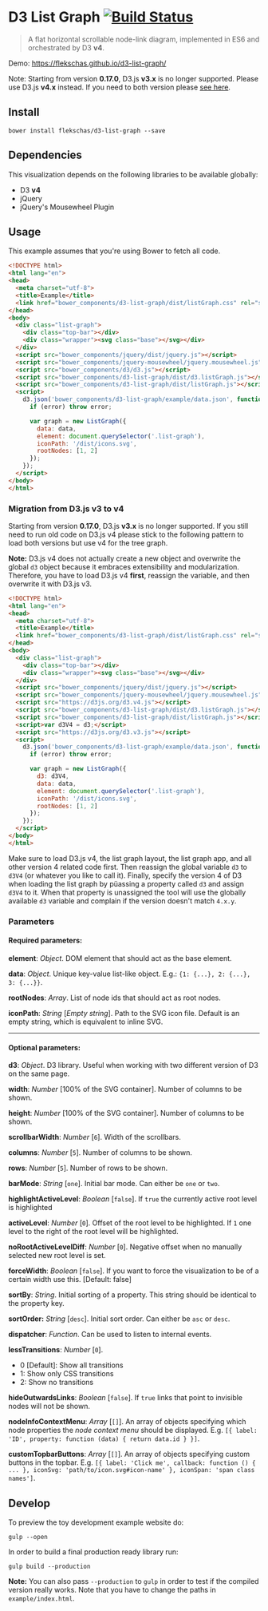 # D3 List Graph [![Build Status](https://travis-ci.org/flekschas/d3-list-graph.svg?branch=master)](https://travis-ci.org/flekschas/d3-list-graph)

> A flat horizontal scrollable node-link diagram, implemented in ES6 and orchestrated by D3 **v4**.

Demo: https://flekschas.github.io/d3-list-graph/

Note: Starting from version **0.17.0**, D3.js **v3.x** is no longer supported. Please use D3.js **v4.x** instead. If you need to both version please [see here](#migration-d3js-v3-to-v4).

## Install

```shell
bower install flekschas/d3-list-graph --save
```

## Dependencies

This visualization depends on the following libraries to be available globally:

- D3 **v4**
- jQuery
- jQuery's Mousewheel Plugin

## Usage

This example assumes that you're using Bower to fetch all code.

```html
<!DOCTYPE html>
<html lang="en">
<head>
  <meta charset="utf-8">
  <title>Example</title>
  <link href="bower_components/d3-list-graph/dist/listGraph.css" rel="stylesheet" type="text/css">
</head>
<body>
  <div class="list-graph">
    <div class="top-bar"></div>
    <div class="wrapper"><svg class="base"></svg></div>
  </div>
  <script src="bower_components/jquery/dist/jquery.js"></script>
  <script src="bower_components/jquery-mousewheel/jquery.mousewheel.js"></script>
  <script src="bower_components/d3/d3.js"></script>
  <script src="bower_components/d3-list-graph/dist/d3.listGraph.js"></script>
  <script src="bower_components/d3-list-graph/dist/listGraph.js"></script>
  <script>
    d3.json('bower_components/d3-list-graph/example/data.json', function (error, data) {
      if (error) throw error;

      var graph = new ListGraph({
        data: data,
        element: document.querySelector('.list-graph'),
        iconPath: '/dist/icons.svg',
        rootNodes: [1, 2]
      });
    });
  </script>
</body>
</html>
```

### Migration from D3.js v3 to v4

Starting from version **0.17.0**, D3.js **v3.x** is no longer supported. If you still need to run old code on D3.js v4 please stick to the following pattern to load both versions but use v4 for the tree graph.

**Note:** D3.js v4 does not actually create a new object and overwrite the global `d3` object because it embraces extensibility and modularization. Therefore, you have to load D3.js v4 **first**, reassign the variable, and then overwrite it with D3.js v3.

```html
<!DOCTYPE html>
<html lang="en">
<head>
  <meta charset="utf-8">
  <title>Example</title>
  <link href="bower_components/d3-list-graph/dist/listGraph.css" rel="stylesheet" type="text/css">
</head>
<body>
  <div class="list-graph">
    <div class="top-bar"></div>
    <div class="wrapper"><svg class="base"></svg></div>
  </div>
  <script src="bower_components/jquery/dist/jquery.js"></script>
  <script src="bower_components/jquery-mousewheel/jquery.mousewheel.js"></script>
  <script src="https://d3js.org/d3.v4.js"></script>
  <script src="bower_components/d3-list-graph/dist/d3.listGraph.js"></script>
  <script src="bower_components/d3-list-graph/dist/listGraph.js"></script>
  <script>var d3V4 = d3;</script>
  <script src="https://d3js.org/d3.v3.js"></script>
  <script>
    d3.json('bower_components/d3-list-graph/example/data.json', function (error, data) {
      if (error) throw error;

      var graph = new ListGraph({
        d3: d3V4,
        data: data,
        element: document.querySelector('.list-graph'),
        iconPath: '/dist/icons.svg',
        rootNodes: [1, 2]
      });
    });
  </script>
</body>
</html>
```

Make sure to load D3.js v4, the list graph layout, the list graph app, and all other version 4 related code first. Then reassign the global variable `d3` to `d3V4` (or whatever you like to call it). Finally, specify the version 4 of D3 when loading the list graph by püassing a property called `d3` and assign `d3V4` to it. When that property is unassigned the tool will use the globally available `d3` variable and complain if the version doesn't match `4.x.y`.

### Parameters

#### Required parameters:

**element**: _Object_.
DOM element that should act as the base element.

**data**: _Object_.
Unique key-value list-like object. E.g.: `{1: {...}, 2: {...}, 3: {...}}`.

**rootNodes**: _Array_.
List of node ids that should act as root nodes.

**iconPath**: _String_ [_Empty string_].
Path to the SVG icon file. Default is an empty string, which is equivalent to inline SVG.

---

#### Optional parameters:

**d3**: _Object_.
D3 library. Useful when working with two different version of D3 on the same page.

**width**: _Number_ [100% of the SVG container].
Number of columns to be shown.

**height**: _Number_ [100% of the SVG container].
Number of columns to be shown.

**scrollbarWidth**: _Number_ [`6`].
Width of the scrollbars.

**columns**: _Number_ [`5`].
Number of columns to be shown.

**rows**: _Number_ [`5`].
Number of rows to be shown.

**barMode**: _String_ [`one`].
Initial bar mode. Can either be `one` or `two`.

**highlightActiveLevel**: _Boolean_ [`false`].
If `true` the currently active root level is highlighted

**activeLevel**: _Number_ [`0`].
Offset of the root level to be highlighted. If `1` one level to the right of the root level will be highlighted.

**noRootActiveLevelDiff**: _Number_ [`0`].
Negative offset when no manually selected new root level is set.

**forceWidth**: _Boolean_ [`false`].
If you want to force the visualization to be of a certain width use this. [Default: false]

**sortBy**: _String_.
Initial sorting of a property. This string should be identical to the property key.

**sortOrder:** _String_ [`desc`].
Initial sort order. Can either be `asc` or `desc`.

**dispatcher**: _Function_.
Can be used to listen to internal events.

**lessTransitions**: _Number_ [`0`].
- 0 [Default]: Show all transitions
- 1: Show only CSS transitions
- 2: Show no transitions

**hideOutwardsLinks**: _Boolean_ [`false`].
If `true` links that point to invisible nodes will not be shown.

**nodeInfoContextMenu**: _Array_ [`[]`].
An array of objects specifying which node properties the _node context menu_ should be displayed. E.g. `[{ label: 'ID', property: function (data) { return data.id } }]`.

**customTopbarButtons**: _Array_ [`[]`].
An array of objects specifying custom buttons in the topbar. E.g. `[{ label: 'Click me', callback: function () { ... }, iconSvg: 'path/to/icon.svg#icon-name' }, iconSpan: 'span class names']`.

## Develop

To preview the toy development example website do:

```shell
gulp --open
```

In order to build a final production ready library run:

```shell
gulp build --production
```

**Note:** You can also pass `--production` to `gulp` in order to test if the
compiled version really works. Note that you have to change the paths in
`example/index.html`.
